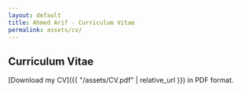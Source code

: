 ```yaml
---
layout: default
title: Ahmed Arif - Curriculum Vitae
permalink: assets/cv/
---
```

## Curriculum Vitae

[Download my CV]({{ "/assets/CV.pdf" | relative_url }}) in PDF format.